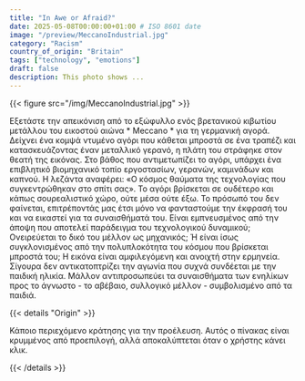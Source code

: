 ```yaml
---
title: "In Awe or Afraid?"
date: 2025-05-08T00:00:00+01:00 # ISO 8601 date
image: "/preview/MeccanoIndustrial.jpg"
category: "Racism"
country_of_origin: "Britain"
tags: ["technology", "emotions"]
draft: false
description: This photo shows ...
---
```




{{< figure src="/img/MeccanoIndustrial.jpg" >}}

Εξετάστε την απεικόνιση από το εξώφυλλο ενός βρετανικού κιβωτίου μετάλλου του εικοστού αιώνα * Meccano * για τη γερμανική αγορά. Δείχνει ένα κομψά ντυμένο αγόρι που κάθεται μπροστά σε ένα τραπέζι και κατασκευάζοντας έναν μεταλλικό γερανό, η πλάτη του στράφηκε στον θεατή της εικόνας. Στο βάθος που αντιμετωπίζει το αγόρι, υπάρχει ένα επιβλητικό βιομηχανικό τοπίο εργοστασίων, γερανών, καμινάδων και καπνού. Η λεζάντα αναφέρει: «Ο κόσμος θαύματα της τεχνολογίας που συγκεντρώθηκαν στο σπίτι σας». Το αγόρι βρίσκεται σε ουδέτερο και κάπως σουρεαλιστικό χώρο, ούτε μέσα ούτε έξω. Το πρόσωπό του δεν φαίνεται, επιτρέποντάς μας έτσι μόνο να φανταστούμε την έκφρασή του και να εικαστεί για τα συναισθήματά του. Είναι εμπνευσμένος από την άποψη που αποτελεί παράδειγμα του τεχνολογικού δυναμικού; Ονειρεύεται το δικό του μέλλον ως μηχανικός; Ή είναι ίσως συγκλονισμένος από την πολυπλοκότητα του κόσμου που βρίσκεται μπροστά του; Η εικόνα είναι αμφιλεγόμενη και ανοιχτή στην ερμηνεία. Σίγουρα δεν αντικατοπτρίζει την αγωνία που συχνά συνδέεται με την παιδική ηλικία. Μάλλον αντιπροσωπεύει τα συναισθήματα των ενηλίκων προς το άγνωστο - το αβέβαιο, συλλογικό μέλλον - συμβολισμένο από τα παιδιά.

{{< details "Origin" >}}

Κάποιο περιεχόμενο κράτησης για την προέλευση. Αυτός ο πίνακας είναι κρυμμένος από προεπιλογή, αλλά αποκαλύπτεται όταν ο χρήστης κάνει κλικ.

{{< /details >}}

